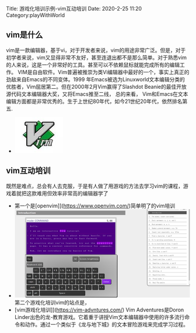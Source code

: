 Title: 游戏化培训示例-vim互动培训
Date: 2020-2-25 11:20
Category:playWithWorld


## vim是什么
vim是一款编辑器，基于vi，对于开发者来说，vim的用途非常广泛。但是，对于初学者来说，vim又显得非常不友好，甚至连退出都不是那么简单。对于熟悉vim的人来说，这是一个非常好的工具。甚至可以不依赖鼠标就能完成所有的编辑工作。
VIM是自由软件。Vim普遍被推崇为类Vi编辑器中最好的一个，事实上真正的劲敌来自Emacs的不同变体。1999 年Emacs被选为Linuxworld文本编辑分类的优胜者，Vim屈居第二。但在2000年2月Vim赢得了Slashdot Beanie的最佳开放源代码文本编辑器大奖，又将Emacs推至二线， 总的来看， Vim和Emacs在文本编辑方面都是非常优秀的。生于上世纪80年代，如今21世纪20年代，依然排名第五.
- ![vim_logo](./pictures/vim_logo.jpeg)

## vim互动培训
既然是难点，总会有人去克服，于是有人做了用游戏的方法去学习vim的课程，游戏着就把这款难用但效率非常高的编辑器学了

- 第一个是[openvim]](https://www.openvim.com/)简单明了的vim培训
- ![vim游戏化培训](./pictures/vim_tutor.png)
第二个游戏化培训vim的站点是，
- [vim游戏化培训]](https://vim-advntures.com/)
Vim Adventures是Doron Linder出色的龙-教育游戏。它着重于讲授Vim文本编辑器中使用的许多流行命令和动作。通过一个类似于《龙与地下城》的文本冒险游戏来完成学习过程。

